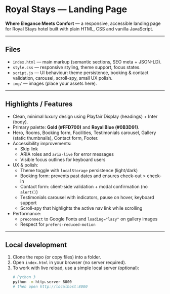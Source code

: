 # Royal Stays — Landing Page

**Where Elegance Meets Comfort** — a responsive, accessible landing page for Royal Stays hotel built with plain HTML, CSS and vanilla JavaScript.

---

## Files
- `index.html` — main markup (semantic sections, SEO meta + JSON-LD).
- `style.css` — responsive styling, theme support, focus states.
- `script.js` — UI behaviour: theme persistence, booking & contact validation, carousel, scroll-spy, small UX polish.
- `img/` — images (place your assets here).

---

## Highlights / Features
- Clean, minimal luxury design using Playfair Display (headings) + Inter (body).
- Primary palette: **Gold (#FFD700)** and **Royal Blue (#0B3D91)**.
- Hero, Rooms, Booking form, Facilities, Testimonials carousel, Gallery (static thumbnails), Contact form, Footer.
- Accessibility improvements:
  - Skip link
  - ARIA roles and `aria-live` for error messages
  - Visible focus outlines for keyboard users
- UX & polish:
  - Theme toggle with `localStorage` persistence (light/dark)
  - Booking form: prevents past dates and ensures check-out > check-in
  - Contact form: client-side validation + modal confirmation (no `alert()`)
  - Testimonials carousel with indicators, pause on hover, keyboard support
  - Scroll-spy that highlights the active nav link while scrolling
- Performance:
  - `preconnect` to Google Fonts and `loading="lazy"` on gallery images
  - Respect for `prefers-reduced-motion`
  
---

## Local development
1. Clone the repo (or copy files) into a folder.
2. Open `index.html` in your browser (no server required).
3. To work with live reload, use a simple local server (optional):
   ```bash
   # Python 3
   python -m http.server 8000
   # then open http://localhost:8000
